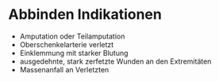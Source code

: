 # Abbinden Indikationen
+ Amputation oder Teilamputation
+ Oberschenkelarterie verletzt
+ Einklemmung mit starker Blutung
+ ausgedehnte, stark zerfetzte Wunden an den Extremitäten
+ Massenanfall an Verletzten